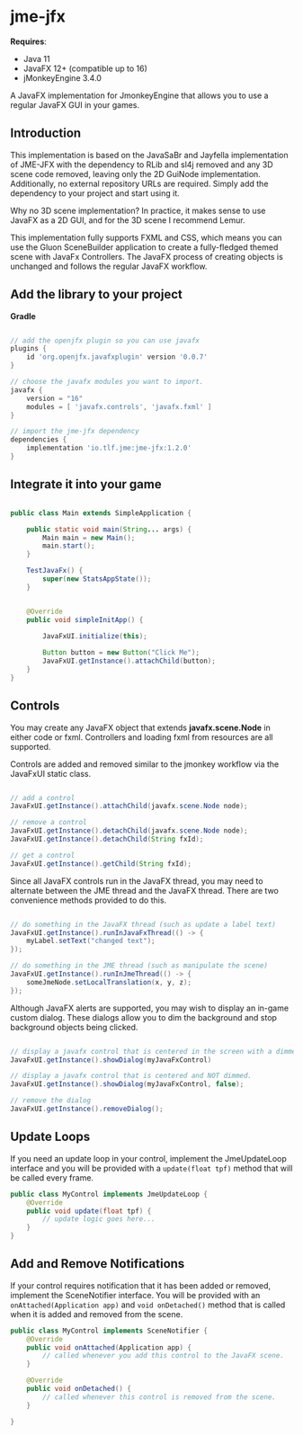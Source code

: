 # jme-jfx

**Requires**:
* Java 11
* JavaFX 12+ (compatible up to 16)
* jMonkeyEngine 3.4.0

A JavaFX implementation for JmonkeyEngine that allows you to use a regular JavaFX GUI in your games.

**Introduction**
-  
This implementation is based on the JavaSaBr and Jayfella implementation of JME-JFX with the dependency to RLib and sl4j removed
and any 3D scene code removed, leaving only the 2D GuiNode implementation.
Additionally, no external repository URLs are required. Simply add the dependency to your project and start using it.

Why no 3D scene implementation? In practice, it makes sense to use JavaFX as a 2D GUI, and for the 3D scene I recommend
Lemur.

This implementation fully supports FXML and CSS, which means you can use the Gluon SceneBuilder application
to create a fully-fledged themed scene with JavaFx Controllers. The JavaFX process of creating objects is unchanged
and follows the regular JavaFX workflow.

**Add the library to your project**
-

**Gradle**
``` groovy

// add the openjfx plugin so you can use javafx
plugins {
    id 'org.openjfx.javafxplugin' version '0.0.7'
}

// choose the javafx modules you want to import.
javafx { 
    version = "16"
    modules = [ 'javafx.controls', 'javafx.fxml' ]
}

// import the jme-jfx dependency
dependencies {
    implementation 'io.tlf.jme:jme-jfx:1.2.0'
}
```


**Integrate it into your game**
-
``` java

public class Main extends SimpleApplication {

    public static void main(String... args) {
        Main main = new Main();
        main.start();
    }

    TestJavaFx() {
        super(new StatsAppState());
    }


    @Override
    public void simpleInitApp() {

        JavaFxUI.initialize(this);
        
        Button button = new Button("Click Me");
        JavaFxUI.getInstance().attachChild(button);
    }
}

```

**Controls**
-
You may create any JavaFX object that extends **javafx.scene.Node** in either code or fxml.
Controllers and loading fxml from resources are all supported.

Controls are added and removed similar to the jmonkey workflow via the JavaFxUI static class.

``` java

// add a control
JavaFxUI.getInstance().attachChild(javafx.scene.Node node);

// remove a control
JavaFxUI.getInstance().detachChild(javafx.scene.Node node);
JavaFxUI.getInstance().detachChild(String fxId);

// get a control
JavaFxUI.getInstance().getChild(String fxId);

```

Since all JavaFX controls run in the JavaFX thread, you may need to alternate between the JME thread and
the JavaFX thread. There are two convenience methods provided to do this.

``` java

// do something in the JavaFX thread (such as update a label text)
JavaFxUI.getInstance().runInJavaFxThread(() -> {
    myLabel.setText("changed text");
});

// do something in the JME thread (such as manipulate the scene)
JavaFxUI.getInstance().runInJmeThread(() -> {
    someJmeNode.setLocalTranslation(x, y, z);
});

```

Although JavaFX alerts are supported, you may wish to display an in-game custom dialog.
These dialogs allow you to dim the background and stop background objects being clicked.

``` java

// display a javafx control that is centered in the screen with a dimmed background.
JavaFxUI.getInstance().showDialog(myJavaFxControl)

// display a javafx control that is centered and NOT dimmed.
JavaFxUI.getInstance().showDialog(myJavaFxControl, false);

// remove the dialog
JavaFxUI.getInstance().removeDialog();

```

**Update Loops**
-
If you need an update loop in your control, implement the JmeUpdateLoop interface and you will be provided with a
 `update(float tpf)` method that will be called every frame.

``` java
public class MyControl implements JmeUpdateLoop {
    @Override
    public void update(float tpf) {
        // update logic goes here...
    }
}
```

**Add and Remove Notifications**
-
If your control requires notification that it has been added or removed, implement the SceneNotifier interface.
You will be provided with an `onAttached(Application app)` and `void onDetached()` method that is called when it is added and removed from the scene.

``` java
public class MyControl implements SceneNotifier {
    @Override
    public void onAttached(Application app) {
        // called whenever you add this control to the JavaFX scene.
    }

    @Override
    public void onDetached() {
        // called whenever this control is removed from the scene.
    }

}
```
